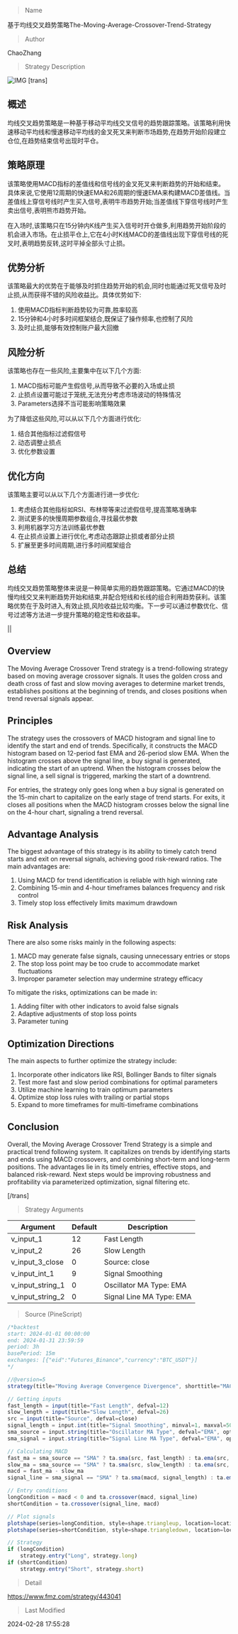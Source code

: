 
> Name

基于均线交叉趋势策略The-Moving-Average-Crossover-Trend-Strategy

> Author

ChaoZhang

> Strategy Description

![IMG](https://www.fmz.com/upload/asset/187ac41149845a8cbb3.png)
[trans]
## 概述

均线交叉趋势策略是一种基于移动平均线交叉信号的趋势跟踪策略。该策略利用快速移动平均线和慢速移动平均线的金叉死叉来判断市场趋势,在趋势开始阶段建立仓位,在趋势结束信号出现时平仓。

## 策略原理

该策略使用MACD指标的差值线和信号线的金叉死叉来判断趋势的开始和结束。具体来说,它使用12周期的快速EMA和26周期的慢速EMA来构建MACD差值线。当差值线上穿信号线时产生买入信号,表明牛市趋势开始;当差值线下穿信号线时产生卖出信号,表明熊市趋势开始。

在入场时,该策略只在15分钟内K线产生买入信号时开仓做多,利用趋势开始阶段的机会进入市场。在止损平仓上,它在4小时K线MACD的差值线出现下穿信号线的死叉时,表明趋势反转,这时平掉全部头寸止损。

## 优势分析

该策略最大的优势在于能够及时抓住趋势开始的机会,同时也能通过死叉信号及时止损,从而获得不错的风险收益比。具体优势如下:

1. 使用MACD指标判断趋势较为可靠,胜率较高
2. 15分钟和4小时多时间框架结合,既保证了操作频率,也控制了风险
3. 及时止损,能够有效控制账户最大回撤

## 风险分析

该策略也存在一些风险,主要集中在以下几个方面:

1. MACD指标可能产生假信号,从而导致不必要的入场或止损
2. 止损点设置可能过于笼统,无法充分考虑市场波动的特殊情况
3.  Parameters选择不当可能影响策略效果

为了降低这些风险,可以从以下几个方面进行优化:

1. 结合其他指标过滤假信号
2. 动态调整止损点
3. 优化参数设置

## 优化方向  

该策略主要可以从以下几个方面进行进一步优化:

1. 考虑结合其他指标如RSI、布林带等来过滤假信号,提高策略准确率
2. 测试更多的快慢周期参数组合,寻找最优参数
3. 利用机器学习方法训练最优参数
4. 在止损点设置上进行优化,考虑动态跟踪止损或者部分止损
5. 扩展至更多时间周期,进行多时间框架组合

## 总结

均线交叉趋势策略整体来说是一种简单实用的趋势跟踪策略。它通过MACD的快慢均线交叉来判断趋势开始和结束,并配合短线和长线的组合利用趋势获利。该策略优势在于及时进入,有效止损,风险收益比较均衡。下一步可以通过参数优化、信号过滤等方法进一步提升策略的稳定性和收益率。

||

## Overview

The Moving Average Crossover Trend strategy is a trend-following strategy based on moving average crossover signals. It uses the golden cross and death cross of fast and slow moving averages to determine market trends, establishes positions at the beginning of trends, and closes positions when trend reversal signals appear.

## Principles

The strategy uses the crossovers of MACD histogram and signal line to identify the start and end of trends. Specifically, it constructs the MACD histogram based on 12-period fast EMA and 26-period slow EMA. When the histogram crosses above the signal line, a buy signal is generated, indicating the start of an uptrend. When the histogram crosses below the signal line, a sell signal is triggered, marking the start of a downtrend.

For entries, the strategy only goes long when a buy signal is generated on the 15-min chart to capitalize on the early stage of trend starts. For exits, it closes all positions when the MACD histogram crosses below the signal line on the 4-hour chart, signaling a trend reversal.  

## Advantage Analysis

The biggest advantage of this strategy is its ability to timely catch trend starts and exit on reversal signals, achieving good risk-reward ratios. The main advantages are:

1. Using MACD for trend identification is reliable with high winning rate
2. Combining 15-min and 4-hour timeframes balances frequency and risk control
3. Timely stop loss effectively limits maximum drawdown

## Risk Analysis  

There are also some risks mainly in the following aspects:

1. MACD may generate false signals, causing unnecessary entries or stops
2. The stop loss point may be too crude to accommodate market fluctuations
3. Improper parameter selection may undermine strategy efficacy

To mitigate the risks, optimizations can be made in:

1. Adding filter with other indicators to avoid false signals
2. Adaptive adjustments of stop loss points  
3. Parameter tuning

## Optimization Directions

The main aspects to further optimize the strategy include:  

1. Incorporate other indicators like RSI, Bollinger Bands to filter signals
2. Test more fast and slow period combinations for optimal parameters
3. Utilize machine learning to train optimum parameters
4. Optimize stop loss rules with trailing or partial stops 
5. Expand to more timeframes for multi-timeframe combinations

## Conclusion

Overall, the Moving Average Crossover Trend Strategy is a simple and practical trend following system. It capitalizes on trends by identifying starts and ends using MACD crossovers, and combining short-term and long-term positions. The advantages lie in its timely entries, effective stops, and balanced risk-reward. Next steps would be improving robustness and profitability via parameterized optimization, signal filtering etc.

[/trans]

> Strategy Arguments



|Argument|Default|Description|
|----|----|----|
|v_input_1|12|Fast Length|
|v_input_2|26|Slow Length|
|v_input_3_close|0|Source: close|high|low|open|hl2|hlc3|hlcc4|ohlc4|
|v_input_int_1|9|Signal Smoothing|
|v_input_string_1|0|Oscillator MA Type: EMA|SMA|
|v_input_string_2|0|Signal Line MA Type: EMA|SMA|


> Source (PineScript)

``` javascript
/*backtest
start: 2024-01-01 00:00:00
end: 2024-01-31 23:59:59
period: 3h
basePeriod: 15m
exchanges: [{"eid":"Futures_Binance","currency":"BTC_USDT"}]
*/

//@version=5
strategy(title="Moving Average Convergence Divergence", shorttitle="MACD", overlay=true)

// Getting inputs
fast_length = input(title="Fast Length", defval=12)
slow_length = input(title="Slow Length", defval=26)
src = input(title="Source", defval=close)
signal_length = input.int(title="Signal Smoothing", minval=1, maxval=50, defval=9)
sma_source = input.string(title="Oscillator MA Type", defval="EMA", options=["SMA", "EMA"])
sma_signal = input.string(title="Signal Line MA Type", defval="EMA", options=["SMA", "EMA"])

// Calculating MACD
fast_ma = sma_source == "SMA" ? ta.sma(src, fast_length) : ta.ema(src, fast_length)
slow_ma = sma_source == "SMA" ? ta.sma(src, slow_length) : ta.ema(src, slow_length)
macd = fast_ma - slow_ma
signal_line = sma_signal == "SMA" ? ta.sma(macd, signal_length) : ta.ema(macd, signal_length)

// Entry conditions
longCondition = macd < 0 and ta.crossover(macd, signal_line) 
shortCondition = ta.crossover(signal_line, macd) 

// Plot signals
plotshape(series=longCondition, style=shape.triangleup, location=location.belowbar, color=color.green, size=size.small, title="Buy Signal")
plotshape(series=shortCondition, style=shape.triangledown, location=location.abovebar, color=color.red, size=size.small, title="Sell Signal")

// Strategy
if (longCondition)
    strategy.entry("Long", strategy.long)
if (shortCondition)
    strategy.entry("Short", strategy.short)

```

> Detail

https://www.fmz.com/strategy/443041

> Last Modified

2024-02-28 17:55:28
